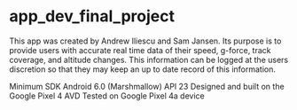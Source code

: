 # app_dev_final_project

This app was created by Andrew Iliescu and Sam Jansen. Its
purpose is to provide users with accurate real time data of
their speed, g-force, track coverage, and altitude changes. This
information can be logged at the users discretion so that they may 
keep an up to date record of this information. 

Minimum SDK Android 6.0 (Marshmallow) API 23
Designed and built on the Google Pixel 4 AVD
Tested on Google Pixel 4a device
